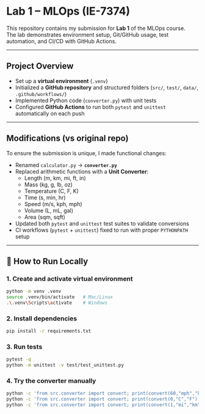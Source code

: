 # Lab 1 – MLOps (IE-7374)

This repository contains my submission for **Lab 1** of the MLOps course.  
The lab demonstrates environment setup, Git/GitHub usage, test automation, and CI/CD with GitHub Actions.

---

##  Project Overview
- Set up a **virtual environment** (`.venv`)  
- Initialized a **GitHub repository** and structured folders (`src/`, `test/`, `data/`, `.github/workflows/`)  
- Implemented Python code (`converter.py`) with unit tests  
- Configured **GitHub Actions** to run both `pytest` and `unittest` automatically on each push  

---

##  Modifications (vs original repo)
To ensure the submission is unique, I made functional changes:
- Renamed `calculator.py` → **`converter.py`**
- Replaced arithmetic functions with a **Unit Converter**:
  - Length (m, km, mi, ft, in)
  - Mass (kg, g, lb, oz)
  - Temperature (C, F, K)
  - Time (s, min, hr)
  - Speed (m/s, kph, mph)
  - Volume (L, mL, gal)
  - Area (sqm, sqft)
- Updated both `pytest` and `unittest` test suites to validate conversions
- CI workflows (`pytest` + `unittest`) fixed to run with proper `PYTHONPATH` setup

---

## 🔹 How to Run Locally

### 1. Create and activate virtual environment
```bash
python -m venv .venv
source .venv/bin/activate   # Mac/Linux
.\.venv\Scripts\activate    # Windows
```

### 2. Install dependencies
```bash
pip install -r requirements.txt
```

### 3. Run tests
```bash
pytest -q
python -m unittest -v test/test_unittest.py
```

### 4. Try the converter manually
```bash
python -c 'from src.converter import convert; print(convert(60,"mph","kph"))'  # 96.56064
python -c 'from src.converter import convert; print(convert(0,"C","F"))'      # 32.0
python -c 'from src.converter import convert; print(convert(1,"mi","km"))'    # 1.609344
```
